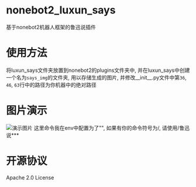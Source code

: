 # nonebot2_luxun_says
基于nonebot2机器人框架的鲁迅说插件

# 使用方法
将luxun_says文件夹放置到nonebot2的plugins文件夹中, 并在luxun_says中创建一个名为`says_img`的文件夹, 用以存储生成的图片, 并修改__init__.py文件中第`36`, `46`, `63`行中的路径为你机器中的绝对路径

# 图片演示
![演示图片](https://mirror.nothamor.cn/Screenshot%202021-02-02%20112124.jpg)
这里命令我在env中配置为了"", 如果有你的命令符号为/, 请使用/鲁迅说***

# 开源协议
Apache 2.0 License
